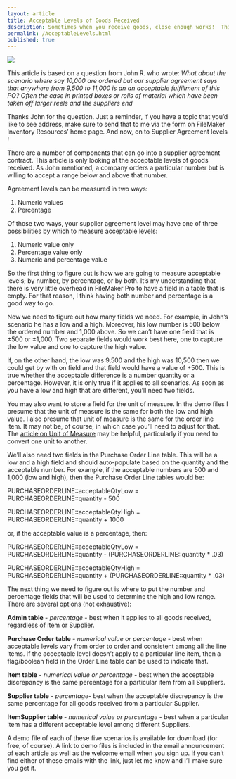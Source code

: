 ```yaml
---
layout: article
title: Acceptable Levels of Goods Received
description: Sometimes when you receive goods, close enough works!  This article has 5 ways you might use to receive goods at an acceptable level.
permalink: /AcceptableLevels.html
published: true
---
```


![](http://newleafdata.com/images/fmp_AcceptableLevels.png)

This article is based on a question from John R. who wrote: 
*What about the scenario where say 10,000 are ordered but our supplier agreement says that anywhere from 9,500 to 11,000 is an an acceptable fulfillment of this PO? Often the case in printed boxes or rolls of material which have been taken off larger reels and the suppliers end*

Thanks John for the question.  Just a  reminder, if you have a topic that you’d like to see address, make sure to send that to me via the form on FileMaker Inventory Resources’ home page.  And now, on to Supplier Agreement levels !

There are a number of components that can go into a supplier agreement contract.  This article is only looking at the acceptable levels of goods received.  As John mentioned, a company orders a particular number but is willing to accept a range below and above that number.

Agreement levels can be measured in two ways:
1. Numeric values
2. Percentage

Of those two ways, your supplier agreement level may have one of three possibilities by which to measure acceptable levels:
1. Numeric value only
2. Percentage value only
3. Numeric and percentage value

So the first thing to figure out is how we are going to measure acceptable levels; by number, by percentage, or by both.  It’s my understanding that there is very little overhead in FileMaker Pro to have a field in a table that is empty.  For that reason, I think having both number and percentage is a good way to go.

Now we need to figure out how many fields we need.  For example, in John’s scenario he has a low and a high.  Moreover, his low number is 500 below the ordered number and 1,000 above.  So  we can’t have one field that is ±500 or ±1,000.  Two separate fields would work best here, one to capture the low value and one to capture the high value.  

If, on the other hand, the low was 9,500 and the high was 10,500 then we could get by with on field and that field would have a value of ±500.  This is true whether the acceptable difference is a number quantity or a percentage.  However, it is only true if it applies to all scenarios.  As soon as you have a low and high that are different, you’ll need two fields.

You may also want to store a field for the unit of measure.   In the demo files I presume that the unit of measure is the same for both the low and high value.  I also presume that unit of measure is the same for the order line item.  It may not be, of course, in which case you’ll need to adjust for that.  The [article on Unit of Measure](http://filemakerinventoryresources.com/Unit-of-Measure.html) may be helpful, particularly if you need to convert one unit to another.

We’ll also need two fields in the Purchase Order Line table.  This will be a low and a high field and should auto-populate based on the quantity and the acceptable number.  For example, if the acceptable numbers are 500 and 1,000 (low and high), then the Purchase Order Line tables would be:

PURCHASEORDERLINE::acceptableQtyLow = PURCHASEORDERLINE::quantity - 500

PURCHASEORDERLINE::acceptableQtyHigh = PURCHASEORDERLINE::quantity + 1000

or, if the acceptable value is a percentage, then:

PURCHASEORDERLINE::acceptableQtyLow = PURCHASEORDERLINE::quantity - (PURCHASEORDERLINE::quantity * .03)

PURCHASEORDERLINE::acceptableQtyHigh = PURCHASEORDERLINE::quantity + (PURCHASEORDERLINE::quantity * .03)

The next thing we need to figure out is where to put the number and percentage fields that will be used to determine the high and low range.  There are several options (not exhaustive):

**Admin table** - *percentage* - best when it applies to all goods received, regardless of item or Supplier.

**Purchase Order table** - *numerical value or percentage* - best when acceptable levels vary from order to order and consistent among all the line items.  If the acceptable level doesn’t apply to a particular line item, then a flag/boolean field in the Order Line table can be used to indicate that.

**Item table** - *numerical value or percentage* - best when the acceptable discrepancy is the same percentage for a particular item from all Suppliers.

**Supplier table** - *percentage*-  best when the acceptable discrepancy is the same percentage for all goods received from a particular Supplier.

**ItemSupplier table** - *numerical value or percentage* - best when a particular item has a different acceptable level among different Suppliers.

A demo file of each of these five scenarios is available for download (for free, of course).  A link to demo files is included in the email announcement of each article as well as the welcome email when you sign up.  If you can’t find either of these emails with the link, just let me know and I’ll make sure you get it.
